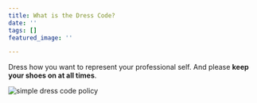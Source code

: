 ```yaml
---
title: What is the Dress Code?
date: ''
tags: []
featured_image: ''

---
```

Dress how you want to represent your professional self.  And please **keep your shoes on at all times**.

![simple dress code policy](/uploads/simple-dress-code-policy.png)